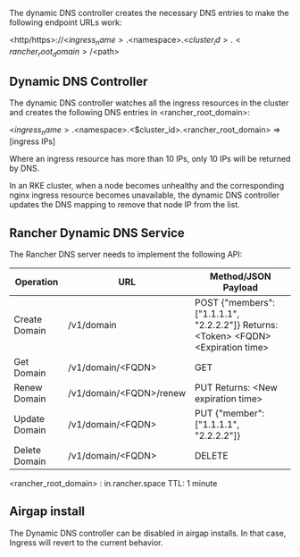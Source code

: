 The dynamic DNS controller creates the necessary DNS entries to make the following endpoint URLs work:

<http/https>://<$ingress_name>.<$namespace>.<$cluster_id>.<rancher_root_domain>/<$path>

<h2>Dynamic DNS Controller</h2>

The dynamic DNS controller watches all the ingress resources in the cluster and creates the following DNS entries in <rancher_root_domain>:

<$ingress_name>.<$namespace>.<$cluster_id>.<rancher_root_domain> => [ingress IPs]

Where an ingress resource has more than 10 IPs, only 10 IPs will be returned by DNS.

In an RKE cluster, when a node becomes unhealthy and the corresponding nginx ingress resource becomes unavailable, the dynamic DNS controller updates the DNS mapping to remove that node IP from the list.

<h2>Rancher Dynamic DNS Service</h2>

The Rancher DNS server needs to implement the following API:

| Operation   |  URL  |  Method/JSON Payload |
|-----------|------|------|
| Create Domain	| /v1/domain	| POST {"members": ["1.1.1.1", "2.2.2.2"]} Returns: &lt;Token&gt; &lt;FQDN&gt; &lt;Expiration time&gt; |
| Get Domain	| /v1/domain/&lt;FQDN&gt; | GET 
| Renew Domain	| /v1/domain/&lt;FQDN&gt;/renew	| PUT Returns: &lt;New expiration time&gt; |
| Update Domain	| /v1/domain/&lt;FQDN&gt;	| PUT {"member": ["1.1.1.1", "2.2.2.2"]} |
| Delete Domain	| /v1/domain/&lt;FQDN&gt;	| DELETE

&lt;rancher_root_domain&gt; : in.rancher.space
TTL: 1 minute

<h2>Airgap install</h2>
The Dynamic DNS controller can be disabled in airgap installs. In that case, Ingress will revert to the current behavior.

